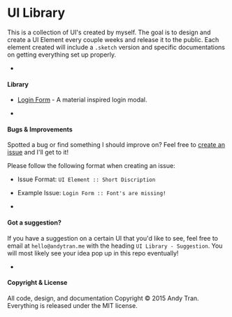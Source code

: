 # UI Library

This is a collection of UI's created by myself. The goal is to design and create a UI Element every couple weeks and release it to the public. Each element created will include a `.sketch` version and specific documentations on getting everything set up properly.

-

#### Library
* [Login Form](tree/master/Login%20Form) - A material inspired login modal.

-

#### Bugs & Improvements
Spotted a bug or find something I should improve on? Feel free to [create an issue](https://github.com/andyhqtran/UI-Library/issues) and I'll get to it!

Please follow the following format when creating an issue:
- Issue Format: `UI Element :: Short Discription`
- Example Issue: `Login Form :: Font's are missing!`

-

#### Got a suggestion?
If you have a suggestion on a certain UI that you'd like to see, feel free to email at `hello@andytran.me` with the heading `UI Library - Suggestion`. You will most likely see your idea pop up in this repo eventually!

-

#### Copyright & License
All code, design, and documentation Copyright &copy; 2015 Andy Tran. Everything is released under the MIT license.
